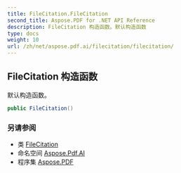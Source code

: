 ```yaml
---
title: FileCitation.FileCitation
second_title: Aspose.PDF for .NET API Reference
description: FileCitation 构造函数。默认构造函数
type: docs
weight: 10
url: /zh/net/aspose.pdf.ai/filecitation/filecitation/
---
```

## FileCitation 构造函数

默认构造函数。

```csharp
public FileCitation()
```

### 另请参阅

* 类 [FileCitation](../)
* 命名空间 [Aspose.Pdf.AI](../../../aspose.pdf.ai/)
* 程序集 [Aspose.PDF](../../../)